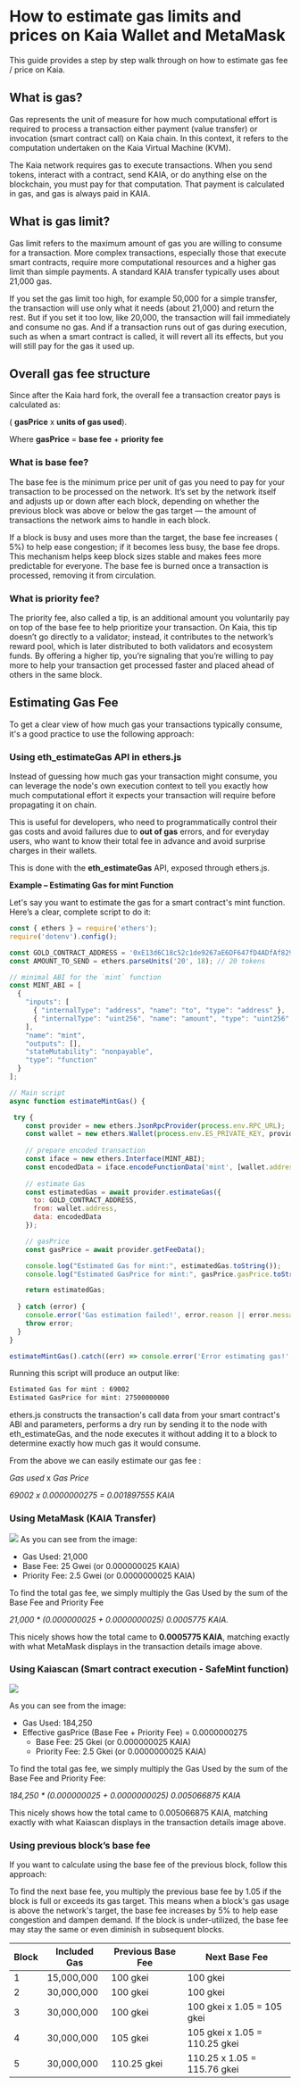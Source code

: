 # How to estimate gas limits and prices on Kaia Wallet and MetaMask

This guide provides a step by step walk through on how to estimate gas fee / price on Kaia.

## What is gas?

Gas represents the unit of measure for how much computational effort is required to process a transaction either payment (value transfer) or invocation (smart contract call) on Kaia chain. In this context, it refers to the computation undertaken on the Kaia Virtual Machine (KVM).

The Kaia network requires gas to execute transactions. When you send tokens, interact with a contract, send KAIA, or do anything else on the blockchain, you must pay for that computation. That payment is calculated in gas, and gas is always paid in KAIA.

## What is gas limit?

Gas limit refers to the maximum amount of gas you are willing to consume for a transaction. More complex transactions, especially those that execute smart contracts, require more computational resources and a higher gas limit than simple payments. A standard KAIA transfer typically uses about 21,000 gas.

If you set the gas limit too high, for example 50,000 for a simple transfer, the transaction will use only what it needs (about 21,000) and return the rest. But if you set it too low, like 20,000, the transaction will fail immediately and consume no gas. And if a transaction runs out of gas during execution, such as when a smart contract is called, it will revert all its effects, but you will still pay for the gas it used up.

## Overall gas fee structure

Since after the Kaia hard fork, the overall fee a transaction creator pays is calculated as:

( **gasPrice**  x **units of gas used**).

Where **gasPrice** = **base fee** + **priority fee**

### What is base fee?

The base fee is the minimum price per unit of gas you need to pay for your transaction to be processed on the network. It’s set by the network itself and adjusts up or down after each block, depending on whether the previous block was above or below the gas target — the amount of transactions the network aims to handle in each block.

If a block is busy and uses more than the target, the base fee increases ( 5%) to help ease congestion; if it becomes less busy, the base fee drops.  This mechanism helps keep block sizes stable and makes fees more predictable for everyone. The base fee is burned once a transaction is processed, removing it from circulation.

### What is priority fee?

The priority fee, also called a tip, is an additional amount you voluntarily pay on top of the base fee to help prioritize your transaction. On Kaia, this tip doesn’t go directly to a validator; instead, it contributes to the network’s reward pool, which is later distributed to both validators and ecosystem funds. By offering a higher tip, you’re signaling that you’re willing to pay more to help your transaction get processed faster and placed ahead of others in the same block.

## Estimating Gas Fee

To get a clear view of how much gas your transactions typically consume, it's a good practice to use the following approach:

### Using eth_estimateGas API in ethers.js

Instead of guessing how much gas your transaction might consume, you can leverage the node's own execution context to tell you exactly how much computational effort it expects your transaction will require before propagating it on chain.

This is useful for developers, who need to programmatically control their gas costs and avoid failures due to **out of gas** errors, and for everyday users, who want to know their total fee in advance and avoid surprise charges in their wallets.

This is done with the **eth_estimateGas** API, exposed through ethers.js.

**Example – Estimating Gas for mint Function**

Let's say you want to estimate the gas for a smart contract's mint function. Here’s a clear, complete script to do it:

```js
const { ethers } = require('ethers');
require('dotenv').config();

const GOLD_CONTRACT_ADDRESS = '0xE13d6C18c52c1de9267aE6DF647fD4ADfAf82977';
const AMOUNT_TO_SEND = ethers.parseUnits('20', 18); // 20 tokens

// minimal ABI for the `mint` function
const MINT_ABI = [
  {
    "inputs": [
      { "internalType": "address", "name": "to", "type": "address" },
      { "internalType": "uint256", "name": "amount", "type": "uint256" }
    ],
    "name": "mint",
    "outputs": [],
    "stateMutability": "nonpayable",
    "type": "function"
  }
];

// Main script
async function estimateMintGas() {

 try {
    const provider = new ethers.JsonRpcProvider(process.env.RPC_URL);
    const wallet = new ethers.Wallet(process.env.ES_PRIVATE_KEY, provider);
    
    // prepare encoded transaction
    const iface = new ethers.Interface(MINT_ABI);
    const encodedData = iface.encodeFunctionData('mint', [wallet.address, AMOUNT_TO_SEND]);
    
    // estimate Gas
    const estimatedGas = await provider.estimateGas({ 
      to: GOLD_CONTRACT_ADDRESS, 
      from: wallet.address, 
      data: encodedData 
    });

    // gasPrice
    const gasPrice = await provider.getFeeData();

    console.log("Estimated Gas for mint:", estimatedGas.toString());
    console.log("Estimated GasPrice for mint:", gasPrice.gasPrice.toString());

    return estimatedGas;
    
  } catch (error) {
    console.error('Gas estimation failed!', error.reason || error.message);
    throw error;
  }
}

estimateMintGas().catch((err) => console.error('Error estimating gas!', err)); 
```

Running this script will produce an output like:

```bash
Estimated Gas for mint : 69002
Estimated GasPrice for mint: 27500000000
```

ethers.js constructs the transaction's call data from your smart contract's ABI and parameters, performs a dry run by sending it to the node with eth_estimateGas, and the node executes it without adding it to a block to determine exactly how much gas it would consume.

From the above we can easily estimate our gas fee :

_Gas used_ x _Gas Price_

_69002 x 0.0000000275
\= 0.001897555 KAIA_

### Using MetaMask (KAIA Transfer)

![](/img/build/wallets/estimate-gas-mm.png)
As you can see from the image:

- Gas Used: 21,000
- Base Fee: 25 Gwei (or 0.000000025 KAIA)
- Priority Fee: 2.5 Gwei (or 0.0000000025 KAIA)

To find the total gas fee, we simply multiply the Gas Used by the sum of the Base Fee and Priority Fee

_21,000 \* (0.000000025 + 0.0000000025)
0.0005775 KAIA._

This nicely shows how the total came to **0.0005775 KAIA**, matching exactly with what MetaMask displays in the transaction details image above.

### Using Kaiascan (Smart contract execution - SafeMint function)

![](/img/build/wallets/estimate-gas-kaiascan.png)

As you can see from the image:

- Gas Used: 184,250
- Effective gasPrice (Base Fee + Priority Fee) = 0.0000000275
  - Base Fee: 25 Gkei (or 0.000000025 KAIA)
  - Priority Fee: 2.5 Gkei (or 0.0000000025 KAIA)

To find the total gas fee, we simply multiply the Gas Used by the sum of the Base Fee and Priority Fee:

_184,250 \* (0.000000025 + 0.0000000025)
0.005066875 KAIA_

This nicely shows how the total came to 0.005066875 KAIA, matching exactly with what Kaiascan displays in the transaction details image above.

### Using previous block’s base fee

If you want to calculate using the base fee of the previous block, follow this approach:

To find the next base fee, you multiply the previous base fee by 1.05 if the block is full or exceeds its gas target. This means when a block's gas usage is above the network's target, the base fee increases by 5% to help ease congestion and dampen demand. If the block is under-utilized, the base fee may stay the same or even diminish in subsequent blocks.

| Block | Included Gas | Previous Base Fee           | Next Base Fee                                                               |
| ----- | ------------ | --------------------------- | --------------------------------------------------------------------------- |
| 1     | 15,000,000   | 100 gkei                    | 100 gkei                                                                    |
| 2     | 30,000,000   | 100 gkei                    | 100 gkei                                                                    |
| 3     | 30,000,000   | 100 gkei                    | 100 gkei x 1.05 = 105 gkei                                  |
| 4     | 30,000,000   | 105 gkei                    | 105 gkei x 1.05 = 110.25 gkei               |
| 5     | 30,000,000   | 110.25 gkei | 110.25 x 1.05 = 115.76 gkei |





